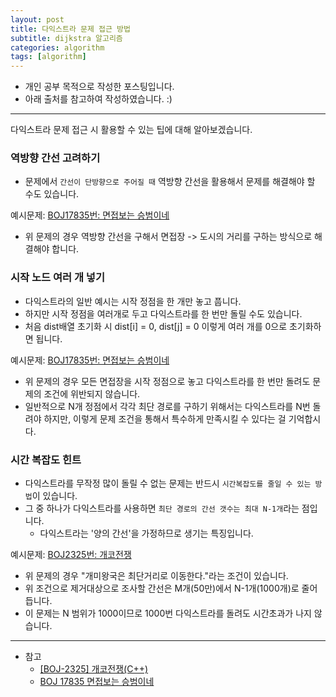 ```yaml
---
layout: post
title: 다익스트라 문제 접근 방법
subtitle: dijkstra 알고리즘
categories: algorithm
tags: [algorithm]
---
```


- 개인 공부 목적으로 작성한 포스팅입니다.
- 아래 출처를 참고하여 작성하였습니다. :)

---

다익스트라 문제 접근 시 활용할 수 있는 팁에 대해 알아보겠습니다.

### 역방향 간선 고려하기

- 문제에서 `간선이 단방향으로 주어질 때` 역방향 간선을 활용해서 문제를 해결해야 할 수도 있습니다.

예시문제: [BOJ17835번: 면접보는 승범이네](https://www.acmicpc.net/problem/17835)

- 위 문제의 경우 역방향 간선을 구해서 면접장 -> 도시의 거리를 구하는 방식으로 해결해야 합니다.

### 시작 노드 여러 개 넣기

- 다익스트라의 일반 예시는 시작 정점을 한 개만 놓고 풉니다.
- 하지만 시작 정점을 여러개로 두고 다익스트라를 한 번만 돌릴 수도 있습니다.
- 처음 dist배열 초기화 시 dist[i] = 0, dist[j] = 0 이렇게 여러 개를 0으로 초기화하면 됩니다.

예시문제: [BOJ17835번: 면접보는 승범이네](https://www.acmicpc.net/problem/17835)

- 위 문제의 경우 모든 면접장을 시작 정점으로 놓고 다익스트라를 한 번만 돌려도 문제의 조건에 위반되지 않습니다.
- 일반적으로 N개 정점에서 각각 최단 경로를 구하기 위해서는 다익스트라를 N번 돌려야 하지만, 이렇게 문제 조건을 통해서 특수하게 만족시킬 수 있다는 걸 기억합시다.

### 시간 복잡도 힌트

- 다익스트라를 무작정 많이 돌릴 수 없는 문제는 반드시 `시간복잡도를 줄일 수 있는 방법`이 있습니다.
- 그 중 하나가 다익스트라를 사용하면 `최단 경로의 간선 갯수는 최대 N-1개`라는 점입니다.
  - 다익스트라는 '양의 간선'을 가정하므로 생기는 특징입니다.

예시문제: [BOJ2325번: 개코전쟁](https://www.acmicpc.net/problem/2325)

- 위 문제의 경우 "개미왕국은 최단거리로 이동한다."라는 조건이 있습니다.
- 위 조건으로 제거대상으로 조사할 간선은 M개(50만)에서 N-1개(1000개)로 줄어듭니다.
- 이 문제는 N 범위가 1000이므로 1000번 다익스트라를 돌려도 시간초과가 나지 않습니다.

---

- 참고
  - [[BOJ-2325] 개코전쟁(C++)](https://9327144.tistory.com/entry/BOJ-2325-%EA%B0%9C%EC%BD%94%EC%A0%84%EC%9F%81C)
  - [BOJ 17835 면접보는 승범이네](https://panty.run/boj17835/)

